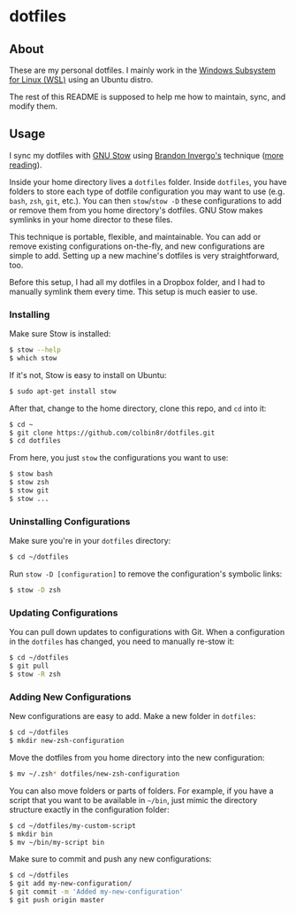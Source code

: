 # dotfiles

## About

These are my personal dotfiles. I mainly work in the [Windows Subsystem for Linux (WSL)](https://docs.microsoft.com/en-us/windows/wsl/install-win10) using an Ubuntu distro.

The rest of this README is supposed to help me how to maintain, sync, and modify them.

## Usage

I sync my dotfiles with [GNU Stow](https://www.gnu.org/software/stow/) using [Brandon Invergo's](http://brandon.invergo.net/news/2012-05-26-using-gnu-stow-to-manage-your-dotfiles.html) technique ([more reading](https://github.com/xero/dotfiles)).

Inside your home directory lives a `dotfiles` folder. Inside `dotfiles`, you have folders to store each type of dotfile configuration you may want to use (e.g. `bash`, `zsh`, `git`, etc.). You can then `stow`/`stow -D` these configurations to add or remove them from you home directory's dotfiles. GNU Stow makes symlinks in your home director to these files.

This technique is portable, flexible, and maintainable. You can add or remove existing configurations on-the-fly, and new configurations are simple to add. Setting up a new machine's dotfiles is very straightforward, too.

Before this setup, I had all my dotfiles in a Dropbox folder, and I had to manually symlink them every time. This setup is much easier to use.

### Installing

Make sure Stow is installed:
```sh
$ stow --help
$ which stow
```

If it's not, Stow is easy to install on Ubuntu:
```sh
$ sudo apt-get install stow
```

After that, change to the home directory, clone this repo, and `cd` into it:
```sh
$ cd ~
$ git clone https://github.com/colbin8r/dotfiles.git
$ cd dotfiles
```

From here, you just `stow` the configurations you want to use:
```sh
$ stow bash
$ stow zsh
$ stow git
$ stow ...
```

### Uninstalling Configurations

Make sure you're in your `dotfiles` directory:
```sh
$ cd ~/dotfiles
```

Run `stow -D [configuration]` to remove the configuration's symbolic links:
```sh
$ stow -D zsh
```

### Updating Configurations

You can pull down updates to configurations with Git. When a configuration in the `dotfiles` has changed, you need to manually re-stow it:
```sh
$ cd ~/dotfiles
$ git pull
$ stow -R zsh
```

### Adding New Configurations

New configurations are easy to add. Make a new folder in `dotfiles`:
```sh
$ cd ~/dotfiles
$ mkdir new-zsh-configuration
```

Move the dotfiles from you home directory into the new configuration:
```sh
$ mv ~/.zsh* dotfiles/new-zsh-configuration
```

You can also move folders or parts of folders. For example, if you have a script that you want to be available in `~/bin`, just mimic the directory structure exactly in the configuration folder:
```sh
$ cd ~/dotfiles/my-custom-script
$ mkdir bin
$ mv ~/bin/my-script bin
```

Make sure to commit and push any new configurations:
```sh
$ cd ~/dotfiles
$ git add my-new-configuration/
$ git commit -m 'Added my-new-configuration'
$ git push origin master
```
